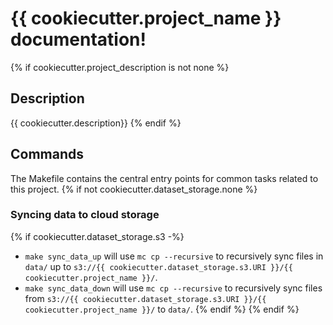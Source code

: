 # {{ cookiecutter.project_name }} documentation!
{% if cookiecutter.project_description is not none %}
## Description

{{ cookiecutter.description}}
{% endif %}
## Commands

The Makefile contains the central entry points for common tasks related to this project.
{% if not cookiecutter.dataset_storage.none %}
### Syncing data to cloud storage

{% if cookiecutter.dataset_storage.s3 -%}
* `make sync_data_up` will use `mc cp --recursive` to recursively sync files in `data/` up to `s3://{{ cookiecutter.dataset_storage.s3.URI }}/{{ cookiecutter.project_name }}/`.
* `make sync_data_down` will use `mc cp --recursive` to recursively sync files from `s3://{{ cookiecutter.dataset_storage.s3.URI }}/{{ cookiecutter.project_name }}/` to `data/`.
{% endif %}
{% endif %}
